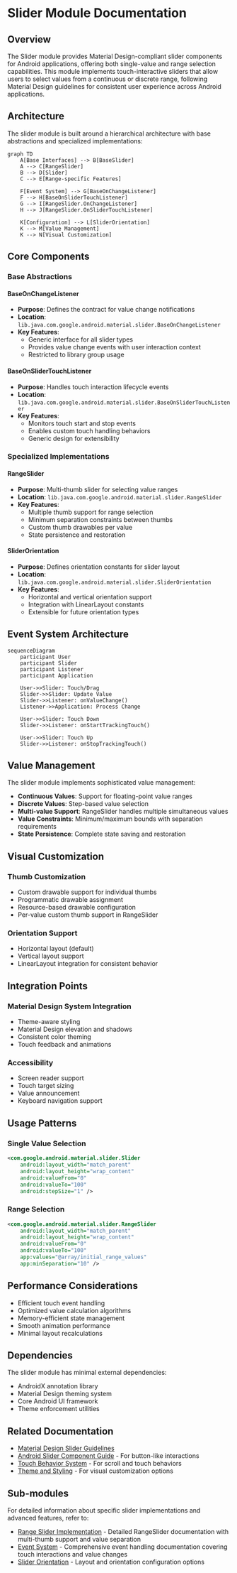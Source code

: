 # Slider Module Documentation

## Overview

The Slider module provides Material Design-compliant slider components for Android applications, offering both single-value and range selection capabilities. This module implements touch-interactive sliders that allow users to select values from a continuous or discrete range, following Material Design guidelines for consistent user experience across Android applications.

## Architecture

The slider module is built around a hierarchical architecture with base abstractions and specialized implementations:

```mermaid
graph TD
    A[Base Interfaces] --> B[BaseSlider]
    A --> C[RangeSlider]
    B --> D[Slider]
    C --> E[Range-specific Features]
    
    F[Event System] --> G[BaseOnChangeListener]
    F --> H[BaseOnSliderTouchListener]
    G --> I[RangeSlider.OnChangeListener]
    H --> J[RangeSlider.OnSliderTouchListener]
    
    K[Configuration] --> L[SliderOrientation]
    K --> M[Value Management]
    K --> N[Visual Customization]
```

## Core Components

### Base Abstractions

#### BaseOnChangeListener
- **Purpose**: Defines the contract for value change notifications
- **Location**: `lib.java.com.google.android.material.slider.BaseOnChangeListener`
- **Key Features**:
  - Generic interface for all slider types
  - Provides value change events with user interaction context
  - Restricted to library group usage

#### BaseOnSliderTouchListener
- **Purpose**: Handles touch interaction lifecycle events
- **Location**: `lib.java.com.google.android.material.slider.BaseOnSliderTouchListener`
- **Key Features**:
  - Monitors touch start and stop events
  - Enables custom touch handling behaviors
  - Generic design for extensibility

### Specialized Implementations

#### RangeSlider
- **Purpose**: Multi-thumb slider for selecting value ranges
- **Location**: `lib.java.com.google.android.material.slider.RangeSlider`
- **Key Features**:
  - Multiple thumb support for range selection
  - Minimum separation constraints between thumbs
  - Custom thumb drawables per value
  - State persistence and restoration

#### SliderOrientation
- **Purpose**: Defines orientation constants for slider layout
- **Location**: `lib.java.com.google.android.material.slider.SliderOrientation`
- **Key Features**:
  - Horizontal and vertical orientation support
  - Integration with LinearLayout constants
  - Extensible for future orientation types

## Event System Architecture

```mermaid
sequenceDiagram
    participant User
    participant Slider
    participant Listener
    participant Application
    
    User->>Slider: Touch/Drag
    Slider->>Slider: Update Value
    Slider->>Listener: onValueChange()
    Listener->>Application: Process Change
    
    User->>Slider: Touch Down
    Slider->>Listener: onStartTrackingTouch()
    
    User->>Slider: Touch Up
    Slider->>Listener: onStopTrackingTouch()
```

## Value Management

The slider module implements sophisticated value management:

- **Continuous Values**: Support for floating-point value ranges
- **Discrete Values**: Step-based value selection
- **Multi-value Support**: RangeSlider handles multiple simultaneous values
- **Value Constraints**: Minimum/maximum bounds with separation requirements
- **State Persistence**: Complete state saving and restoration

## Visual Customization

### Thumb Customization
- Custom drawable support for individual thumbs
- Programmatic drawable assignment
- Resource-based drawable configuration
- Per-value custom thumb support in RangeSlider

### Orientation Support
- Horizontal layout (default)
- Vertical layout support
- LinearLayout integration for consistent behavior

## Integration Points

### Material Design System Integration
- Theme-aware styling
- Material Design elevation and shadows
- Consistent color theming
- Touch feedback and animations

### Accessibility
- Screen reader support
- Touch target sizing
- Value announcement
- Keyboard navigation support

## Usage Patterns

### Single Value Selection
```xml
<com.google.android.material.slider.Slider
    android:layout_width="match_parent"
    android:layout_height="wrap_content"
    android:valueFrom="0"
    android:valueTo="100"
    android:stepSize="1" />
```

### Range Selection
```xml
<com.google.android.material.slider.RangeSlider
    android:layout_width="match_parent"
    android:layout_height="wrap_content"
    android:valueFrom="0"
    android:valueTo="100"
    app:values="@array/initial_range_values"
    app:minSeparation="10" />
```

## Performance Considerations

- Efficient touch event handling
- Optimized value calculation algorithms
- Memory-efficient state management
- Smooth animation performance
- Minimal layout recalculations

## Dependencies

The slider module has minimal external dependencies:
- AndroidX annotation library
- Material Design theming system
- Core Android UI framework
- Theme enforcement utilities

## Related Documentation

- [Material Design Slider Guidelines](https://material.io/components/sliders)
- [Android Slider Component Guide](button.md) - For button-like interactions
- [Touch Behavior System](behavior.md) - For scroll and touch behaviors
- [Theme and Styling](color.md) - For visual customization options

## Sub-modules

For detailed information about specific slider implementations and advanced features, refer to:

- [Range Slider Implementation](range-slider.md) - Detailed RangeSlider documentation with multi-thumb support and value separation
- [Event System](slider-events.md) - Comprehensive event handling documentation covering touch interactions and value changes
- [Slider Orientation](slider-orientation.md) - Layout and orientation configuration options